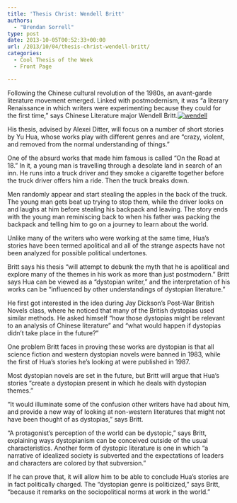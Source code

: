 ```yaml
---
title: 'Thesis Christ: Wendell Britt'
authors: 
  - "Brendan Sorrell"
type: post
date: 2013-10-05T00:52:33+00:00
url: /2013/10/04/thesis-christ-wendell-britt/
categories:
  - Cool Thesis of the Week
  - Front Page

---
```

Following the Chinese cultural revolution of the 1980s, an avant-garde literature movement emerged. Linked with postmodernism, it was “a literary Renaissance in which writers were experimenting because they could for the first time,” says Chinese Literature major Wendell Britt.[<img class="alignright size-medium wp-image-2776" alt="wendell" src="https://i2.wp.com/www.reedquest.org/wp-content/uploads/2013/10/wendell-229x300.jpg?resize=229%2C300" data-recalc-dims="1" />][1]

His thesis, advised by Alexei Ditter, will focus on a number of short stories by Yu Hua, whose works play with different genres and are “crazy, violent, and removed from the normal understanding of things.”

One of the absurd works that made him famous is called “On the Road at 18.” In it, a young man is travelling through a desolate land in search of an inn. He runs into a truck driver and they smoke a cigarette together before the truck driver offers him a ride. Then the truck breaks down.

Men randomly appear and start stealing the apples in the back of the truck. The young man gets beat up trying to stop them, while the driver looks on and laughs at him before stealing his backpack and leaving. The story ends with the young man reminiscing back to when his father was packing the backpack and telling him to go on a journey to learn about the world.

Unlike many of the writers who were working at the same time, Hua’s stories have been termed apolitical and all of the strange aspects have not been analyzed for possible political undertones.

Britt says his thesis “will attempt to debunk the myth that he is apolitical and explore many of the themes in his work as more than just postmodern.” Britt says Hua can be viewed as a “dystopian writer,” and the interpretation of his works can be “influenced by other understandings of dystopian literature.”

He first got interested in the idea during Jay Dickson’s Post-War British Novels class, where he noticed that many of the British dystopias used similar methods. He asked himself “how those dystopias might be relevant to an analysis of Chinese literature” and “what would happen if dystopias didn’t take place in the future?”

One problem Britt faces in proving these works are dystopian is that all science fiction and western dystopian novels were banned in 1983, while the first of Hua’s stories he’s looking at were published in 1987.

Most dystopian novels are set in the future, but Britt will argue that Hua’s stories “create a dystopian present in which he deals with dystopian themes.”

“It would illuminate some of the confusion other writers have had about him, and provide a new way of looking at non-western literatures that might not have been thought of as dystopias,” says Britt.

“A protagonist’s perception of the world can be dystopic,” says Britt, explaining ways dystopianism can be conceived outside of the usual characteristics. Another form of dystopic literature is one in which “a narrative of idealized society is subverted and the expectations of leaders and characters are colored by that subversion.”

If he can prove that, it will allow him to be able to conclude Hua’s stories are in fact politically charged. The “dystopian genre is politicized,” says Britt, “because it remarks on the sociopolitical norms at work in the world.”

 [1]: https://i1.wp.com/www.reedquest.org/wp-content/uploads/2013/10/wendell.jpg
